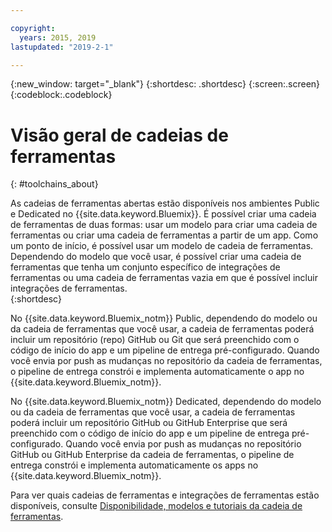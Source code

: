 ```yaml
---

copyright:
  years: 2015, 2019
lastupdated: "2019-2-1"

---
```


{:new_window: target="_blank"}
{:shortdesc: .shortdesc}
{:screen:.screen}
{:codeblock:.codeblock}


# Visão geral de cadeias de ferramentas   
{: #toolchains_about}  

As cadeias de ferramentas abertas estão disponíveis nos ambientes Public e Dedicated no {{site.data.keyword.Bluemix}}. É possível criar uma cadeia de ferramentas de duas formas: usar um modelo para criar uma cadeia de ferramentas ou criar uma cadeia de
ferramentas a partir de um app. Como um ponto de início, é possível usar um modelo de cadeia de ferramentas. Dependendo do modelo que você usar, é possível criar uma cadeia de ferramentas que tenha um
conjunto específico de integrações de ferramentas ou uma cadeia de ferramentas vazia em que é possível incluir integrações de ferramentas.    
{:shortdesc}

No {{site.data.keyword.Bluemix_notm}} Public, dependendo do modelo ou da cadeia de ferramentas que você usar, a cadeia de ferramentas poderá incluir um repositório (repo) GitHub ou Git que será preenchido com o código de início do app e um pipeline de entrega pré-configurado. Quando você envia por push as mudanças no repositório da cadeia de ferramentas, o pipeline de entrega constrói e implementa automaticamente o app no {{site.data.keyword.Bluemix_notm}}.

No {{site.data.keyword.Bluemix_notm}} Dedicated, dependendo do modelo ou da cadeia de ferramentas que você usar, a cadeia de ferramentas poderá incluir um repositório GitHub ou GitHub Enterprise que será preenchido com o código de início do app e um pipeline de entrega pré-configurado. Quando você envia por push as mudanças no repositório GitHub ou GitHub Enterprise da cadeia de ferramentas, o pipeline de entrega constrói e implementa automaticamente os apps no {{site.data.keyword.Bluemix_notm}}.

Para ver quais cadeias de ferramentas e integrações de ferramentas estão disponíveis, consulte [Disponibilidade, modelos e tutoriais da cadeia de ferramentas](/docs/services/ContinuousDelivery?topic=ContinuousDelivery-cd_about).
